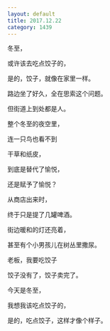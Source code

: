```yaml
---
layout: default
title: 2017.12.22
category: 1439
---
```


冬至，

或许该去吃点饺子的，

是的，饺子，就像在家里一样。

路边坐了好久，全在思索这个问题。

但街道上到处都是人。

整个冬至的夜空里，

连一只鸟也看不到

干草和纸皮，

到底是替代了愉悦，

还是赋予了愉悦？

从商店出来时，

终于只是提了几罐啤酒。

街边暖和的灯还亮着，

甚至有个小男孩儿在树丛里撒尿。

老板，我要吃饺子

饺子没有了，饺子卖完了。

今天是冬至，

我想我该吃点饺子的，

是的，吃点饺子，这样才像个样子。
